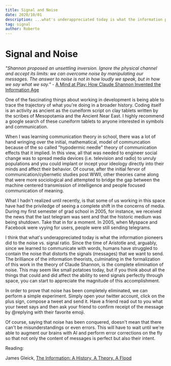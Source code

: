 ```yaml
---
title: Signal and Noise
date: 2020/10/01
description: ...what's underappreciated today is what the information pioneers did to the noise vs. signal ratio.
tag: signal
author: Roberto
---
```


# Signal and Noise

_"Shannon proposed an unsettling inversion. Ignore the physical channel and accept its limits: we can overcome noise by manipulating our messages. The answer to noise is not in how loudly we speak, but in how we say what we say."_ - [A Mind at Play: How Claude Shannon Invented the Information Age](https://www.amazon.com/dp/B01M5IJN1P/ref=dp-kindle-redirect?_encoding=UTF8&btkr=1)

One of the fascinating things about working in development is being able to trace the trajectory of what you're doing in a broader history. Coding itself is an activity as ancient as the cuneiform script on clay tablets written by the scribes of Mesopotamia and the Ancient Near East. I highly recommend a google search of these cuneiform tablets to anyone interested in symbols and communication.

When I was learning communication theory in school, there was a lot of hand wringing over the initial, mathematical, model of communcation because of the so called "hypodermic needle" theory of communication effects that it implied. In this view, all that was needed to engineer social change was to spread media devices (i.e. television and radio) to unruly populations and you could implant or incept your ideology directly into their minds and affect their behavior. Of course, after the initial fervor of communication/cybernetic studies post WWII, other theories came along that were more sociological and attempted to bridge the gap between the machine centered transmission of intelligence and people focused communication of meaning.

What I hadn't realized until recently, is that some of us working in this space have had the priviledge of seeing a complete shift in the concerns of media. During my first semester of grad school in 2005, for instance, we received the news that the last telegram was sent and that the historic medium was being shutdown. Take that in for a moment. In 2005, when Myspace and Facebook were vyying for users, people were still sending telegrams.

I think that what's underappreciated today is what the information pioneers did to the noise vs. signal ratio. Since the time of Aristotle and, arguably, since we learned to communicate with words, humans have struggled to contain the noise that distorts the signals (messages) that we want to send. The brilliance of the information theorists, culminating in the formalization of this work in the theory of Claude Shannon, is the complete elimination of noise. This may seem like small potatoes today, but if you think about all the things that could and did affect the ability to send signals perfectly through space, you can start to appreciate the magnitude of this accomplishment.

In order to prove that noise has been completely eliminated, we can perform a simple experiment. Simply open your twitter account, click on the plus sign, compose a tweet and send it. Have a friend read out to you what your tweet says and then ask your friend to confirm receipt of the message by @replying with their favorite emoji.

Of course, saying that noise has been conquered, doesn't mean that there can't be misunderstandings or even errors. This will have to wait until we're able to augment our brains with AI and perform error corrections on the fly so that not only the content of messages is perfect but also their intent.

Reading:

James Gleick, [The Information: A History, A Theory, A Flood](https://www.amazon.com/Information-History-Theory-Flood/dp/1400096235#ace-g7448806443)
